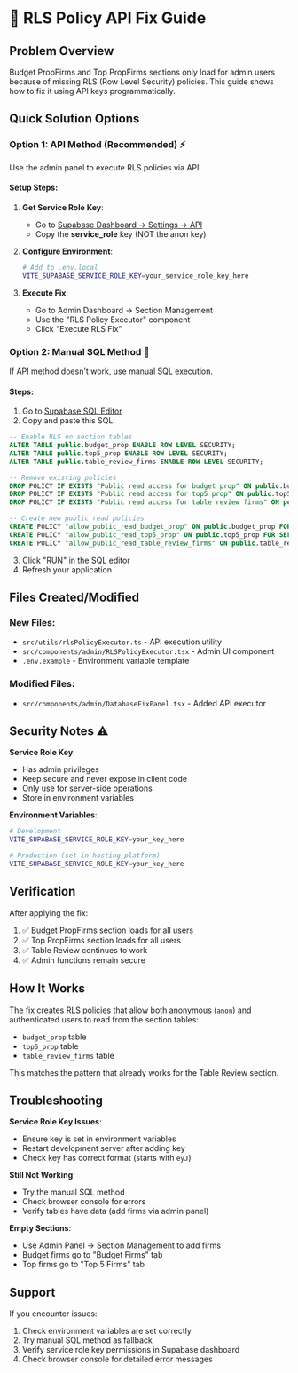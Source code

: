 # 🚀 RLS Policy API Fix Guide

## Problem Overview
Budget PropFirms and Top PropFirms sections only load for admin users because of missing RLS (Row Level Security) policies. This guide shows how to fix it using API keys programmatically.

## Quick Solution Options

### Option 1: API Method (Recommended) ⚡
Use the admin panel to execute RLS policies via API.

#### Setup Steps:
1. **Get Service Role Key**:
   - Go to [Supabase Dashboard → Settings → API](https://app.supabase.com/project/jkiblofuayvdrrxbbhuu/settings/api)
   - Copy the **service_role** key (NOT the anon key)

2. **Configure Environment**:
   ```bash
   # Add to .env.local
   VITE_SUPABASE_SERVICE_ROLE_KEY=your_service_role_key_here
   ```

3. **Execute Fix**:
   - Go to Admin Dashboard → Section Management
   - Use the "RLS Policy Executor" component
   - Click "Execute RLS Fix"

### Option 2: Manual SQL Method 📝
If API method doesn't work, use manual SQL execution.

#### Steps:
1. Go to [Supabase SQL Editor](https://app.supabase.com/project/jkiblofuayvdrrxbbhuu/sql)
2. Copy and paste this SQL:

```sql
-- Enable RLS on section tables
ALTER TABLE public.budget_prop ENABLE ROW LEVEL SECURITY;
ALTER TABLE public.top5_prop ENABLE ROW LEVEL SECURITY;
ALTER TABLE public.table_review_firms ENABLE ROW LEVEL SECURITY;

-- Remove existing policies
DROP POLICY IF EXISTS "Public read access for budget prop" ON public.budget_prop;
DROP POLICY IF EXISTS "Public read access for top5 prop" ON public.top5_prop;
DROP POLICY IF EXISTS "Public read access for table review firms" ON public.table_review_firms;

-- Create new public read policies
CREATE POLICY "allow_public_read_budget_prop" ON public.budget_prop FOR SELECT TO anon, authenticated USING (true);
CREATE POLICY "allow_public_read_top5_prop" ON public.top5_prop FOR SELECT TO anon, authenticated USING (true);
CREATE POLICY "allow_public_read_table_review_firms" ON public.table_review_firms FOR SELECT TO anon, authenticated USING (true);
```

3. Click "RUN" in the SQL editor
4. Refresh your application

## Files Created/Modified

### New Files:
- `src/utils/rlsPolicyExecutor.ts` - API execution utility
- `src/components/admin/RLSPolicyExecutor.tsx` - Admin UI component
- `.env.example` - Environment variable template

### Modified Files:
- `src/components/admin/DatabaseFixPanel.tsx` - Added API executor

## Security Notes ⚠️

**Service Role Key**:
- Has admin privileges
- Keep secure and never expose in client code
- Only use for server-side operations
- Store in environment variables

**Environment Variables**:
```bash
# Development
VITE_SUPABASE_SERVICE_ROLE_KEY=your_key_here

# Production (set in hosting platform)
VITE_SUPABASE_SERVICE_ROLE_KEY=your_key_here
```

## Verification

After applying the fix:
1. ✅ Budget PropFirms section loads for all users
2. ✅ Top PropFirms section loads for all users  
3. ✅ Table Review continues to work
4. ✅ Admin functions remain secure

## How It Works

The fix creates RLS policies that allow both anonymous (`anon`) and authenticated users to read from the section tables:

- `budget_prop` table
- `top5_prop` table  
- `table_review_firms` table

This matches the pattern that already works for the Table Review section.

## Troubleshooting

**Service Role Key Issues**:
- Ensure key is set in environment variables
- Restart development server after adding key
- Check key has correct format (starts with `eyJ`)

**Still Not Working**:
- Try the manual SQL method
- Check browser console for errors
- Verify tables have data (add firms via admin panel)

**Empty Sections**:
- Use Admin Panel → Section Management to add firms
- Budget firms go to "Budget Firms" tab
- Top firms go to "Top 5 Firms" tab

## Support

If you encounter issues:
1. Check environment variables are set correctly
2. Try manual SQL method as fallback
3. Verify service role key permissions in Supabase dashboard
4. Check browser console for detailed error messages